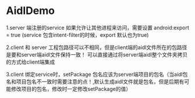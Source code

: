 # AidlDemo


1.server 端注册的service 如果允许让其他进程来访问，需要设置 android:export = true (service 包含intent-filter的时候，export 默认也为true)

2.client 和 server 工程包路径可以不相同，但是client端的aidl文件所在的包路径是要和server端aidl文件保持一致！
可以直接通过将server端aidl整个文件夹拷贝的方式给client端集成

3.client 绑定service时，setPackage 包名应该为server端项目的包名（当aidl包名和项目包名不一致时需要注意的点！,默认生成aidl文件就是包名，但是后期有可能修改项目的包名，修改时一定修改setPackage的值）
